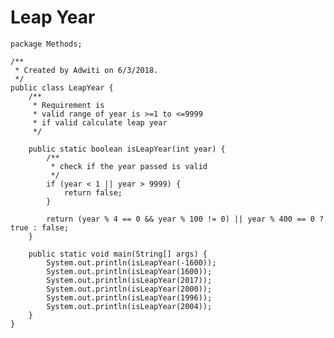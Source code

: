 # Leap Year

    package Methods;
    
    /**
     * Created by Adwiti on 6/3/2018.
     */
    public class LeapYear {
        /**
         * Requirement is
         * valid range of year is >=1 to <=9999
         * if valid calculate leap year
         */
    
        public static boolean isLeapYear(int year) {
            /**
             * check if the year passed is valid
             */
            if (year < 1 || year > 9999) {
                return false;
            }
    
            return (year % 4 == 0 && year % 100 != 0) || year % 400 == 0 ? true : false;
        }
    
        public static void main(String[] args) {
            System.out.println(isLeapYear(-1600));
            System.out.println(isLeapYear(1600));
            System.out.println(isLeapYear(2017));
            System.out.println(isLeapYear(2000));
            System.out.println(isLeapYear(1996));
            System.out.println(isLeapYear(2004));
        }
    }
